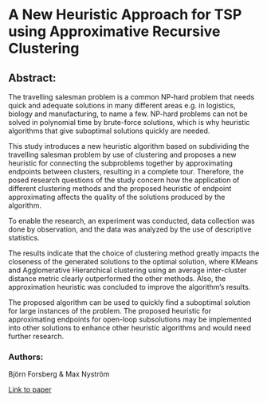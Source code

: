# A New Heuristic Approach for TSP using Approximative Recursive Clustering

## Abstract: 
The travelling salesman problem is a common NP-hard problem that needs quick and adequate solutions in many different areas 
e.g. in logistics, biology and manufacturing, to name a few. NP-hard problems can not be solved in polynomial time 
by brute-force solutions, which is why heuristic algorithms that give suboptimal solutions quickly are needed. 

This study introduces a new heuristic algorithm based on subdividing the travelling salesman problem by use of clustering and 
proposes a new heuristic for connecting the subproblems together by approximating endpoints between clusters, resulting in a complete tour. 
Therefore, the posed research questions of the study concern how the application of different clustering methods and 
the proposed heuristic of endpoint approximating affects the quality of the solutions produced by the algorithm. 

To enable the research, an experiment was conducted, data collection was done by observation, and the data was analyzed 
by the use of descriptive statistics. 

The results indicate that the choice of clustering method greatly impacts the closeness of the generated solutions to the optimal solution, 
where KMeans and Agglomerative Hierarchical clustering using an average inter-cluster distance metric clearly outperformed the other methods. 
Also, the approximation heuristic was concluded to improve the algorithm’s results. 

The proposed algorithm can be used to quickly find a suboptimal solution for large instances of the problem. 
The proposed heuristic for approximating endpoints for open-loop subsolutions may be implemented 
into other solutions to enhance other heuristic algorithms and would need further research.

### Authors: 
Björn Forsberg & Max Nyström 

[Link to paper](docs/A%20New%20Heuristic%20Approach%20for%20TSP%20using%20Approximative%20Recursive%20Clustering.pdf)

